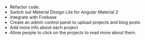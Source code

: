 - Refactor code.
- Switch out Material Design Lite for Angular Material 2
- Integrate with Firebase
- Create an admin control panel to upload projects and blog posts
- Add more info about each project
- Allow people to click on the projects to read more about them.
